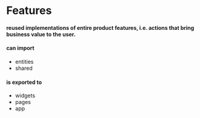# Features


#### reused implementations of entire product features, i.e. actions that bring business value to the user.


#### can import&#x20;

* entities
* shared

#### &#xA;is exported to

* widgets
* pages
* app